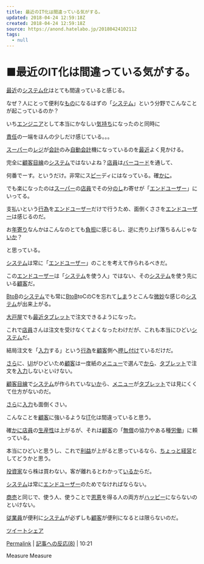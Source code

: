 ```yaml
---
title: 最近のIT化は間違っている気がする。
updated: 2018-04-24 12:59:18Z
created: 2018-04-24 12:59:18Z
source: https://anond.hatelabo.jp/20180424102112
tags:
  - null
---
```


# ■最近のIT化は間違っている気がする。

[最近](https://anond.hatelabo.jp/keyword/%E6%9C%80%E8%BF%91)の[システム化](https://anond.hatelabo.jp/keyword/%E3%82%B7%E3%82%B9%E3%83%86%E3%83%A0%E5%8C%96)はとても間違っていると感じる。

なぜ？人にとって便利な[もの](https://anond.hatelabo.jp/keyword/%E3%82%82%E3%81%AE)になるはずの「[システム](https://anond.hatelabo.jp/keyword/%E3%82%B7%E3%82%B9%E3%83%86%E3%83%A0)」という分野でこんなことが起こっているのか？

いち[エンジニア](https://anond.hatelabo.jp/keyword/%E3%82%A8%E3%83%B3%E3%82%B8%E3%83%8B%E3%82%A2)として本当にかなしい[気持ち](https://anond.hatelabo.jp/keyword/%E6%B0%97%E6%8C%81%E3%81%A1)になったのと同時に

[責任](https://anond.hatelabo.jp/keyword/%E8%B2%AC%E4%BB%BB)の一端をほんの少しだけ感じている。。。

[スーパー](https://anond.hatelabo.jp/keyword/%E3%82%B9%E3%83%BC%E3%83%91%E3%83%BC)の[レジ](https://anond.hatelabo.jp/keyword/%E3%83%AC%E3%82%B8)が[会計](https://anond.hatelabo.jp/keyword/%E4%BC%9A%E8%A8%88)のみ[自動](https://anond.hatelabo.jp/keyword/%E8%87%AA%E5%8B%95)[会計](https://anond.hatelabo.jp/keyword/%E4%BC%9A%E8%A8%88)機になっているのを[最近](https://anond.hatelabo.jp/keyword/%E6%9C%80%E8%BF%91)よく見かける。

完全に[顧客](https://anond.hatelabo.jp/keyword/%E9%A1%A7%E5%AE%A2)[目線](https://anond.hatelabo.jp/keyword/%E7%9B%AE%E7%B7%9A)の[システム](https://anond.hatelabo.jp/keyword/%E3%82%B7%E3%82%B9%E3%83%86%E3%83%A0)ではないよね？[店員](https://anond.hatelabo.jp/keyword/%E5%BA%97%E5%93%A1)は[バーコード](https://anond.hatelabo.jp/keyword/%E3%83%90%E3%83%BC%E3%82%B3%E3%83%BC%E3%83%89)を通して、

何番でーす。というだけ。非常にス[ピー](https://anond.hatelabo.jp/keyword/%E3%83%94%E3%83%BC)ディにはなっている。確[かに](https://anond.hatelabo.jp/keyword/%E3%81%8B%E3%81%AB)。

でも楽になったのは[スーパー](https://anond.hatelabo.jp/keyword/%E3%82%B9%E3%83%BC%E3%83%91%E3%83%BC)の[店員](https://anond.hatelabo.jp/keyword/%E5%BA%97%E5%93%A1)でその分[のし](https://anond.hatelabo.jp/keyword/%E3%81%AE%E3%81%97)わ寄せが「[エンドユーザー](https://anond.hatelabo.jp/keyword/%E3%82%A8%E3%83%B3%E3%83%89%E3%83%A6%E3%83%BC%E3%82%B6%E3%83%BC)」にいってる。

支払いという[行為](https://anond.hatelabo.jp/keyword/%E8%A1%8C%E7%82%BA)を[エンドユーザー](https://anond.hatelabo.jp/keyword/%E3%82%A8%E3%83%B3%E3%83%89%E3%83%A6%E3%83%BC%E3%82%B6%E3%83%BC)だけで行うため、面倒くささを[エンドユーザー](https://anond.hatelabo.jp/keyword/%E3%82%A8%E3%83%B3%E3%83%89%E3%83%A6%E3%83%BC%E3%82%B6%E3%83%BC)は感じるのだ。

お[年寄り](https://anond.hatelabo.jp/keyword/%E5%B9%B4%E5%AF%84%E3%82%8A)なんかはこんなのとても[負担](https://anond.hatelabo.jp/keyword/%E8%B2%A0%E6%8B%85)に感じるし、逆に売り上げ落ちるんじゃな[いか](https://anond.hatelabo.jp/keyword/%E3%81%84%E3%81%8B)？

と思っている。

[システム](https://anond.hatelabo.jp/keyword/%E3%82%B7%E3%82%B9%E3%83%86%E3%83%A0)は常に「[エンドユーザー](https://anond.hatelabo.jp/keyword/%E3%82%A8%E3%83%B3%E3%83%89%E3%83%A6%E3%83%BC%E3%82%B6%E3%83%BC)」のことを考えて作られるべきだ。

この[エンドユーザー](https://anond.hatelabo.jp/keyword/%E3%82%A8%E3%83%B3%E3%83%89%E3%83%A6%E3%83%BC%E3%82%B6%E3%83%BC)は「[システム](https://anond.hatelabo.jp/keyword/%E3%82%B7%E3%82%B9%E3%83%86%E3%83%A0)を使う人」ではない、その[システム](https://anond.hatelabo.jp/keyword/%E3%82%B7%E3%82%B9%E3%83%86%E3%83%A0)を使う先にいる[顧客](https://anond.hatelabo.jp/keyword/%E9%A1%A7%E5%AE%A2)だ。

[BtoB](https://anond.hatelabo.jp/keyword/BtoB)の[システム](https://anond.hatelabo.jp/keyword/%E3%82%B7%E3%82%B9%E3%83%86%E3%83%A0)でも常に[BtoB](https://anond.hatelabo.jp/keyword/BtoB)toCのCを忘れて[しま](https://anond.hatelabo.jp/keyword/%E3%81%97%E3%81%BE)うとこんな[微妙](https://anond.hatelabo.jp/keyword/%E5%BE%AE%E5%A6%99)な感じの[システム](https://anond.hatelabo.jp/keyword/%E3%82%B7%E3%82%B9%E3%83%86%E3%83%A0)が出来上がる。

[大戸屋](https://anond.hatelabo.jp/keyword/%E5%A4%A7%E6%88%B8%E5%B1%8B)でも[最近](https://anond.hatelabo.jp/keyword/%E6%9C%80%E8%BF%91)[タブレット](https://anond.hatelabo.jp/keyword/%E3%82%BF%E3%83%96%E3%83%AC%E3%83%83%E3%83%88)で注文できるようになった。

これで[店員](https://anond.hatelabo.jp/keyword/%E5%BA%97%E5%93%A1)さんは注文を受けなくてよくなったわけだが、これも本当にひどい[システム](https://anond.hatelabo.jp/keyword/%E3%82%B7%E3%82%B9%E3%83%86%E3%83%A0)だ。

結局注文を「[入力](https://anond.hatelabo.jp/keyword/%E5%85%A5%E5%8A%9B)する」という[行為](https://anond.hatelabo.jp/keyword/%E8%A1%8C%E7%82%BA)を[顧客](https://anond.hatelabo.jp/keyword/%E9%A1%A7%E5%AE%A2)側へ[押し付け](https://anond.hatelabo.jp/keyword/%E6%8A%BC%E3%81%97%E4%BB%98%E3%81%91)ているだけだ。

[さら](https://anond.hatelabo.jp/keyword/%E3%81%95%E3%82%89)に、[UI](https://anond.hatelabo.jp/keyword/UI)がひどいため[顧客](https://anond.hatelabo.jp/keyword/%E9%A1%A7%E5%AE%A2)は一度紙の[メニュー](https://anond.hatelabo.jp/keyword/%E3%83%A1%E3%83%8B%E3%83%A5%E3%83%BC)で選んで[から](https://anond.hatelabo.jp/keyword/%E3%81%8B%E3%82%89)、[タブレット](https://anond.hatelabo.jp/keyword/%E3%82%BF%E3%83%96%E3%83%AC%E3%83%83%E3%83%88)で注文を[入力](https://anond.hatelabo.jp/keyword/%E5%85%A5%E5%8A%9B)しないといけない。

[顧客](https://anond.hatelabo.jp/keyword/%E9%A1%A7%E5%AE%A2)[目線](https://anond.hatelabo.jp/keyword/%E7%9B%AE%E7%B7%9A)で[システム](https://anond.hatelabo.jp/keyword/%E3%82%B7%E3%82%B9%E3%83%86%E3%83%A0)が作られていな[いか](https://anond.hatelabo.jp/keyword/%E3%81%84%E3%81%8B)ら、[メニュー](https://anond.hatelabo.jp/keyword/%E3%83%A1%E3%83%8B%E3%83%A5%E3%83%BC)が[タブレット](https://anond.hatelabo.jp/keyword/%E3%82%BF%E3%83%96%E3%83%AC%E3%83%83%E3%83%88)では見にくくて仕方がないのだ。

[さら](https://anond.hatelabo.jp/keyword/%E3%81%95%E3%82%89)に[入力](https://anond.hatelabo.jp/keyword/%E5%85%A5%E5%8A%9B)も面倒くさい。

こんなことを[顧客](https://anond.hatelabo.jp/keyword/%E9%A1%A7%E5%AE%A2)に強いるような[IT](https://anond.hatelabo.jp/keyword/IT)化は間違っていると思う。

確[かに](https://anond.hatelabo.jp/keyword/%E3%81%8B%E3%81%AB)[店員](https://anond.hatelabo.jp/keyword/%E5%BA%97%E5%93%A1)の[生産性](https://anond.hatelabo.jp/keyword/%E7%94%9F%E7%94%A3%E6%80%A7)は上がるが、それは[顧客](https://anond.hatelabo.jp/keyword/%E9%A1%A7%E5%AE%A2)の「[無償](https://anond.hatelabo.jp/keyword/%E7%84%A1%E5%84%9F)の協力やある種[労働](https://anond.hatelabo.jp/keyword/%E5%8A%B4%E5%83%8D)」に頼っている。

本当にひどいと思うし、これで[利益](https://anond.hatelabo.jp/keyword/%E5%88%A9%E7%9B%8A)が上がると思っているなら、[ちょっと](https://anond.hatelabo.jp/keyword/%E3%81%A1%E3%82%87%E3%81%A3%E3%81%A8)[経営](https://anond.hatelabo.jp/keyword/%E7%B5%8C%E5%96%B6)としてどうかと思う。

[投資家](https://anond.hatelabo.jp/keyword/%E6%8A%95%E8%B3%87%E5%AE%B6)なら株は買わない。客が離れるとわかって[いるか](https://anond.hatelabo.jp/keyword/%E3%81%84%E3%82%8B%E3%81%8B)らだ。

[システム](https://anond.hatelabo.jp/keyword/%E3%82%B7%E3%82%B9%E3%83%86%E3%83%A0)は常に[エンドユーザー](https://anond.hatelabo.jp/keyword/%E3%82%A8%E3%83%B3%E3%83%89%E3%83%A6%E3%83%BC%E3%82%B6%E3%83%BC)のためでなければならない。

[商売](https://anond.hatelabo.jp/keyword/%E5%95%86%E5%A3%B2)と同じで、使う人、使うことで[恩恵](https://anond.hatelabo.jp/keyword/%E6%81%A9%E6%81%B5)を得る人の両方が[ハッピー](https://anond.hatelabo.jp/keyword/%E3%83%8F%E3%83%83%E3%83%94%E3%83%BC)にならないのといけない。

[従業員](https://anond.hatelabo.jp/keyword/%E5%BE%93%E6%A5%AD%E5%93%A1)が便利に[システム](https://anond.hatelabo.jp/keyword/%E3%82%B7%E3%82%B9%E3%83%86%E3%83%A0)が必ずしも[顧客](https://anond.hatelabo.jp/keyword/%E9%A1%A7%E5%AE%A2)が便利になるとは限らないのだ。

[ツイート](https://twitter.com/intent/tweet?url=https%3A%2F%2Fanond.hatelabo.jp%2F20180424102112&text=%E6%9C%80%E8%BF%91%E3%81%AEIT%E5%8C%96%E3%81%AF%E9%96%93%E9%81%95%E3%81%A3%E3%81%A6%E3%81%84%E3%82%8B%E6%B0%97%E3%81%8C%E3%81%99%E3%82%8B%E3%80%82)[シェア](https://www.facebook.com/sharer.php?u=https%3A%2F%2Fanond.hatelabo.jp%2F20180424102112)

[Permalink](https://anond.hatelabo.jp/20180424102112) | [記事への反応(8)](https://anond.hatelabo.jp/20180424102112#tb) | 10:21

Measure
Measure